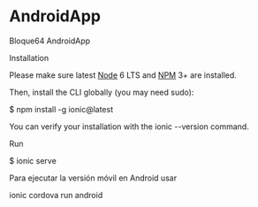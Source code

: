 AndroidApp
==========

Bloque64 AndroidApp

Installation

Please make sure
latest [Node](https://ionicframework.com/docs/resources/what-is/#node) 6 LTS
and [NPM](https://ionicframework.com/docs/resources/what-is/#npm) 3+ are
installed.

Then, install the CLI globally (you may need sudo):

\$ npm install -g ionic\@latest

You can verify your installation with the ionic --version command.

Run

\$ ionic serve

Para ejecutar la versión móvil en Android usar

ionic cordova run android
